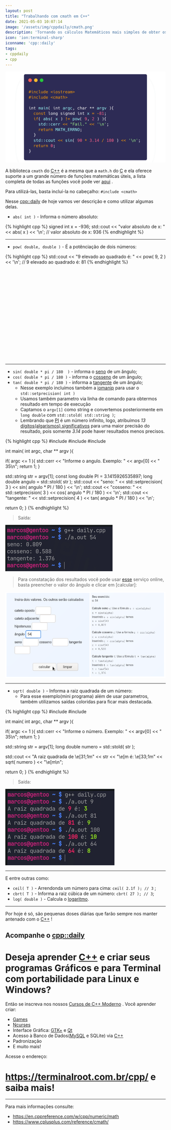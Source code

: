 ```yaml
---
layout: post
title: "Trabalhando com cmath em C++"
date: 2021-05-03 10:07:14
image: '/assets/img/cppdaily/cmath.png'
description: 'Tornando os cálculos Matemáticos mais simples de obter os resultados.'
icon: 'ion:terminal-sharp'
iconname: 'cpp::daily'
tags:
- cppdaily
- cpp
---
```


![Trabalhando com cmath em C++](/assets/img/cppdaily/cmath.png)

A biblioteca `cmath` do [C++](https://terminalroot.com.br/cpp) é a mesma que a `math.h` do [C](https://terminalroot.com.br/tags#linguagemc) e ela oferece suporte a um grande número de funções matemáticas úteis, a lista completa de todas as funções você pode ver [aqui](https://en.cppreference.com/w/cpp/numeric/math) .

Para utilizá-las, basta incluí-la no cabeçalho: `#include <cmath>`

Nesse [cpp::daily](https://terminalroot.com.br/tags#cppdaily) de hoje vamos ver descrição e como utilizar algumas delas.

+ `abs( int )` - Informa o número absoluto:

{% highlight cpp %}
signed int x = -936;
std::cout << "valor absoluto de x: " << abs( x ) << '\n';
// valor absoluto de x: 936
{% endhighlight %}

---

+ `pow( double, double )` - É a potênciação de dois números:

{% highlight cpp %}
std::cout << "9 elevado ao quadrado é: " << pow( 9, 2 ) << '\n';
// 9 elevado ao quadrado é: 81
{% endhighlight %}

<!-- QUADRADO -->
<script async src="//pagead2.googlesyndication.com/pagead/js/adsbygoogle.js"></script>
<ins class="adsbygoogle"
style="display:inline-block;width:336px;height:280px"
data-ad-client="ca-pub-2838251107855362"
data-ad-slot="5351066970"></ins>
<script>
(adsbygoogle = window.adsbygoogle || []).push({});
</script>


---

+ `sin( double * pi / 180  )` - informa o [seno](https://pt.wikipedia.org/wiki/Seno) de um ângulo;
+ `cos( double * pi / 180 )` - informa o [cosseno](https://pt.wikipedia.org/wiki/Cosseno) de um ângulo;
+ `tan( double * pi / 180 )` - informa a [tangente](https://pt.wikipedia.org/wiki/Tangente) de um ângulo; 
  - Nesse exemplo incluímos também a [iomanip]() para usar o `std::setprecision( int )`
  - Usamos também parametro via linha de comando para obtermos resultado em tempo de execução
  - Captamos o `argv[1]` como string e convertemos posteriormente em `long double` com `std::stold( std::string )`;
  - Lembrando que [PI](https://pt.wikipedia.org/wiki/Pi) é um número infinito, logo, atribuímos *13* [dígitos(algarismos) significativos](https://pt.wikipedia.org/wiki/Algarismo_significativo) para uma maior precisão do resultado, pois somente *3.14* pode haver resultados menos precisos.

{% highlight cpp %}
#include <iostream>
#include <cmath>
#include <iomanip>

int main( int argc, char ** argv ){

  if( argc <= 1 ){
    std::cerr << "Informe o angulo. Exemplo: " << argv[0] << " 35\n";
    return 1;
  }

  std::string str = argv[1];
  const long double PI = 3.1415926535897;
  long double angulo = std::stold( str );
  std::cout << "seno: " << std::setprecision( 3 ) << sin( angulo * PI / 180 ) << '\n';
  std::cout << "cosseno: " << std::setprecision( 3 ) << cos( angulo * PI / 180 ) << '\n';
  std::cout << "tangente: " << std::setprecision( 4 ) << tan( angulo * PI / 180 ) << '\n';

  return 0;
}
{% endhighlight %}
> Saída:

![Exemplo cmath](/assets/img/cppdaily/exemplo-cmath.png "Exemplo cmath")

> Para constatação dos resultados você pode usar [esse](https://www.mathepower.com/pt/sencostan.php) serviço online, basta preencher o valor do ângulo e clicar em [calcular]:

![Como calcular online e o resultado](/assets/img/cppdaily/como-calcular-e-resultado.png "Como calcular online e o resultado")

---

+ `sqrt( double )` - Informa a raiz quadrada de um número:
  - Para esse exemplo(mini programa) além de usar parametros, também utilizamos saídas coloridas para ficar mais destacada.

{% highlight cpp %}
#include <iostream>
#include <cmath>

int main( int argc, char ** argv ){

  if( argc <= 1 ){
    std::cerr << "Informe o número. Exemplo: " << argv[0] << " 35\n";
    return 1;
  }

  std::string str = argv[1];
  long double numero = std::stold( str );

  std::cout << "A raiz quadrada de \e[31;1m" << str << 
               "\e[m é: \e[33;1m" << sqrt( numero ) << "\e[m\n";

  return 0;
}
{% endhighlight %}
> Saída:

![Saída do mini programa que calcula a raiz quadrada](/assets/img/cppdaily/raiz-quadrada.png "Saída do mini programa que calcula a raiz quadrada")

<!-- RETANGULO LARGO 2 -->
<script async src="//pagead2.googlesyndication.com/pagead/js/adsbygoogle.js"></script>
<ins class="adsbygoogle"
style="display:block; text-align:center;"
data-ad-layout="in-article"
data-ad-format="fluid"
data-ad-client="ca-pub-2838251107855362"
data-ad-slot="8549252987"></ins>
<script>
(adsbygoogle = window.adsbygoogle || []).push({});
</script>


---

E entre outras como:
+ `ceil( T )` - Arrendonda um número para cima: `ceil( 2.1f ); // 3` ;
+ `cbrt( T )` - Informa a raiz cúbica de um número: `cbrt( 27 ); // 3`;
+ `log( double )`  - Calcula o [logaritmo](https://pt.wikipedia.org/wiki/Logaritmo).

---

Por hoje é só, são pequenas doses diárias que farão sempre nos manter antenado com o [C++](https://terminalroot.com.br/cpp/) !

## Acompanhe o [cpp::daily](https://terminalroot.com.br/tags#cppdaily)

# Deseja aprender [C++](https://terminalroot.com.br/cpp/) e criar seus programas Gráficos e para Terminal com portabilidade para Linux e Windows?
Então se inscreva nos nossos [Cursos de C++ Moderno](https://terminalroot.com.br/cpp/) . Você aprender criar:
- [Games](https://terminalroot.com.br/tags#games)
- [Ncurses](https://terminalroot.com.br/2021/02/crie-programas-graficos-no-terminal-com-cpp-e-ncurses.html)
- Interface Gráfica: [GTK+](https://terminalroot.com.br/2020/08/anjuta-o-melhor-ide-para-c-com-gtkmm.html) e [Qt](https://terminalroot.com.br/2021/02/gerencie-suas-contas-financeiras-pessoais-com-terminal-finances.html)
- Acesso à Banco de Dados([MySQL](https://terminalroot.com.br/mysql/) e SQLite) via [C++](https://terminalroot.com.br/cpp/)
- Padronização
- E muito mais!

Acesse o endereço:
# <https://terminalroot.com.br/cpp/> e saiba mais!

---

Para mais informações consulte:
+ <https://en.cppreference.com/w/cpp/numeric/math>
+ <https://www.cplusplus.com/reference/cmath/>


